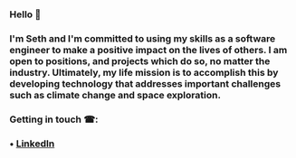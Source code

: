 ### Hello 👋 
### I'm Seth and I'm committed to using my skills as a software engineer to make a positive impact on the lives of others. I am open to positions, and projects which do so, no matter the industry. Ultimately, my life mission is to accomplish this by developing technology that addresses important challenges such as climate change and space exploration.

### Getting in touch ☎:
###  • [LinkedIn](https://www.linkedin.com/in/seth-bradshaw/) 
<!--
**seth-bradshaw/seth-bradshaw** is a ✨ _special_ ✨ repository because its `README.md` (this file) appears on your GitHub profile.

Here are some ideas to get you started:

- 🔭 I’m currently working on ...
- 🌱 I’m currently learning ...
- 👯 I’m looking to collaborate on ...
- 🤔 I’m looking for help with ...
- 💬 Ask me about ...
- 📫 How to reach me: ...
- 😄 Pronouns: ...
- ⚡ Fun fact: ...
-->
